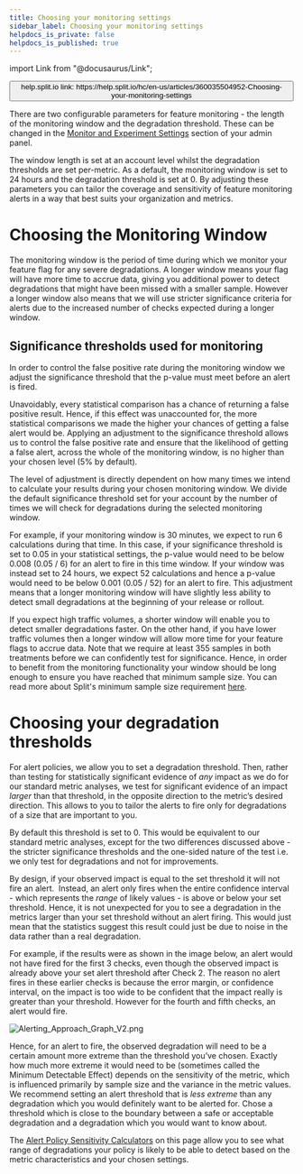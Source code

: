 ```yaml
---
title: Choosing your monitoring settings
sidebar_label: Choosing your monitoring settings
helpdocs_is_private: false
helpdocs_is_published: true
---
```


import Link from "@docusaurus/Link";

<p>
  <button style={{borderRadius:'8px', border:'1px', fontFamily:'Courier New', fontWeight:'800', textAlign:'left'}}> help.split.io link: https://help.split.io/hc/en-us/articles/360035504952-Choosing-your-monitoring-settings </button>
</p>

<p>
  There are two configurable parameters for feature monitoring - the length of
  the monitoring window and the degradation threshold.&nbsp;These can be changed in the <a href="/hc/en-us/articles/360020640752" target="_blank" rel="noopener">Monitor and Experiment Settings</a> section of your admin panel. 
</p>
<p>
  The window length is set at an account level whilst the degradation thresholds
  are set per-metric. As a default, the monitoring window is set to 24 hours and
  the degradation threshold is set at 0. By adjusting these parameters you can
  tailor the coverage and sensitivity of feature monitoring alerts in a way that
  best suits your organization and metrics.
</p>
<h1 id="h_01J9H24BXQSHSC99C7TNPN3MB6">Choosing the Monitoring Window&nbsp;</h1>
<p>
  The monitoring window is the period of time during which we monitor your feature
  flag for any severe degradations. A longer window means your flag will have more
  time to accrue data, giving you additional power to detect degradations that
  might have been missed with a smaller sample. However a longer window also means
  that we will use stricter significance criteria for alerts due to the increased
  number of checks expected during a longer window.
</p>
<h2 id="h_01J9H24BXQYK6FC3BANXBG9N26">Significance thresholds used for monitoring</h2>
<p>
  In order to control the false positive rate during the monitoring window we adjust
  the significance threshold that the p-value must meet before an alert is fired.
</p>
<p>
  Unavoidably, every statistical comparison has a chance of returning a false positive
  result. Hence, if this effect was unaccounted for, the more statistical comparisons
  we made the higher your chances of getting a false alert would be. Applying an
  adjustment to the significance threshold allows us to control the false positive
  rate and ensure that the likelihood of getting a false alert, across the whole
  of the monitoring window, is no higher than your chosen level (5% by default).
</p>
<p>
  The level of adjustment is directly dependent on how many times we intend to
  calculate your results during your chosen monitoring window. We divide the default
  significance threshold set for your account by the number of times we will check
  for degradations during the selected monitoring window.
</p>
<p>
  For example, if your monitoring window is 30 minutes, we expect to run 6 calculations
  during that time. In this case, if your significance threshold is set to 0.05
  in your statistical settings, the p-value would need to be below 0.008 (0.05
  / 6) for an alert to fire in this time window. If your window was instead set
  to 24 hours, we expect 52 calculations and hence a p-value would need to be below
  0.001 (0.05 / 52) for an alert to fire. This adjustment means that a longer monitoring
  window will have slightly less ability to detect small degradations at the beginning
  of your release or rollout.
</p>
<p>
  If you expect high traffic volumes, a shorter window will enable you to detect
  smaller degradations faster. On the other hand, if you have lower traffic volumes
  then a longer window will allow more time for your feature flags to accrue data.
  Note that we require at least 355 samples in both treatments before we can confidently
  test for significance. Hence, in order to benefit from the monitoring functionality
  your window should be long enough to ensure you have reached that minimum sample
  size. You can read more about Split's minimum sample size requirement
  <a href="https://help.split.io/hc/en-us/articles/360020641472#normal-distribution" target="_blank" rel="noopener">here</a>.
</p>

# Choosing your degradation thresholds

<p>
  For alert policies, we allow you to set a degradation threshold. Then,&nbsp;rather than testing for statistically significant evidence of <em>any</em> impact as we do for our standard metric analyses, we test for significant evidence of an impact <em>larger</em> than that threshold, in the opposite direction to the metric’s desired direction. This allows to you to tailor the alerts to fire only for degradations of a size that are important to you.
</p>
<p>
   By default this threshold is set to 0. This would be equivalent to our standard metric analyses, except for the two differences discussed above - the stricter significance thresholds and the one-sided nature of the test i.e. we only test for degradations and not for improvements. 
</p>
<p>
  By design, if your observed impact is equal to the set threshold it will not fire an alert.&nbsp; Instead, an alert only fires when the entire confidence interval - which represents the <em>range</em> of likely values - is above or below your set threshold.&nbsp;Hence, it is not unexpected for you to see a degradation in the metrics larger than your set threshold without an alert firing. This would just mean that the statistics suggest this result could just be due to noise in the data rather than a real degradation.
</p>
<p>
  For example, if the results were as shown in the image below, an alert would not have fired for the first 3 checks, even though the observed impact is already above your set alert threshold after Check 2. The reason no alert fires in these earlier checks is because the error margin, or confidence interval, on the impact is too wide to be confident that the impact really is greater than your threshold.&nbsp;However for the fourth and fifth checks, an alert would fire.
</p>
<p>
  <img src="https://help.split.io/hc/article_attachments/30836025186445" alt="Alerting_Approach_Graph_V2.png" />
</p>
<p>
  Hence, for an alert to fire, the observed degradation will need to be a certain amount more extreme than the threshold you’ve chosen. Exactly how much more extreme it would need to be (sometimes called the Minimum Detectable Effect) depends on the sensitivity of the metric, which is influenced primarily by sample size and the variance in the metric values. We recommend setting an alert threshold that is <em>less extreme</em> than any degradation which you would definitely want to be alerted for. Chose a threshold which is close to the boundary between a safe or acceptable degradation and a degradation which you would want to know about.&nbsp;
</p>
<p>
  The <a href="https://help.split.io/hc/en-us/articles/360035681852" target="_blank" rel="noopener">Alert Policy Sensitivity Calculators</a> on this page allow you to see what range of degradations your policy is likely to be able to detect based on the metric characteristics and your chosen settings.
</p>